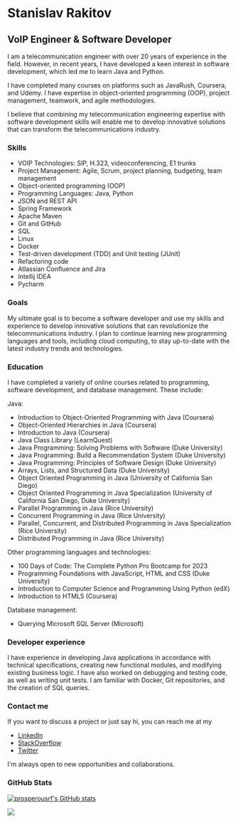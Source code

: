 Stanislav Rakitov
==================================
VoIP Engineer & Software Developer
----------------------------------

I am a telecommunication engineer with over 20 years of experience in the field. However, in recent years, I have developed a keen interest in software development, which led me to learn Java and Python. 

I have completed many courses on platforms such as JavaRush, Coursera, and Udemy. I have expertise in object-oriented programming (OOP), project management, teamwork, and agile methodologies.

I believe that combining my telecommunication engineering expertise with software development skills will enable me to develop innovative solutions that can transform the telecommunications industry.

### Skills

- VOIP Technologies: SIP, H.323, videoconferencing, E1 trunks
- Project Management: Agile, Scrum, project planning, budgeting, team management
- Object-oriented programming (OOP)
- Programming Languages: Java, Python
- JSON and REST API
- Spring Framework
- Apache Maven
- Git and GitHub
- SQL
- Linux
- Docker
- Test-driven development (TDD) and Unit testing (JUnit)
- Refactoring code
- Atlassian Confluence and Jira
- Intellij IDEA
- Pycharm


### Goals
My ultimate goal is to become a software developer and use my skills and experience to develop innovative solutions that can revolutionize the telecommunications industry. I plan to continue learning new programming languages and tools, including cloud computing, to stay up-to-date with the latest industry trends and technologies.


### Education

I have completed a variety of online courses related to programming, software development, and database management. These include:

Java:

- Introduction to Object-Oriented Programming with Java (Coursera)
- Object-Oriented Hierarchies in Java (Coursera)
- Introduction to Java (Coursera)
- Java Class Library (LearnQuest)
- Java Programming: Solving Problems with Software (Duke University)
- Java Programming: Build a Recommendation System (Duke University)
- Java Programming: Principles of Software Design (Duke University)
- Arrays, Lists, and Structured Data (Duke University)
- Object Oriented Programming in Java (University of California San Diego)
- Object Oriented Programming in Java Specialization (University of California San Diego, Duke University)
- Parallel Programming in Java (Rice University)
- Concurrent Programming in Java (Rice University)
- Parallel, Concurrent, and Distributed Programming in Java Specialization (Rice University)
- Distributed Programming in Java (Rice University)


Other programming languages and technologies:

- 100 Days of Code: The Complete Python Pro Bootcamp for 2023
- Programming Foundations with JavaScript, HTML and CSS (Duke University)
- Introduction to Computer Science and Programming Using Python (edX)
- Introduction to HTML5 (Coursera)


Database management:

- Querying Microsoft SQL Server (Microsoft)


### Developer experience
I have experience in developing Java applications in accordance with technical specifications, creating new functional modules, and modifying existing business logic. I have also worked on debugging and testing code, as well as writing unit tests. I am familiar with Docker, Git repositories, and the creation of SQL queries.


### Contact me
If you want to discuss a project or just say hi, you can reach me at my 
- <a href="https://www.linkedin.com/in/prosperousrf" target="_blank" rel="noreferrer">LinkedIn</a> 
- <a href="https://www.stackoverflow.com/users/5437076" target="_blank" rel="noreferrer">StackOverflow</a> 
- <a href="https://www.twitter.com/prosperousrf" target="_blank" rel="noreferrer">Twitter</a>

I'm always open to new opportunities and collaborations.

<!-- * ⚡  My Licenses & Certifications (Some of them):
	* [Java Core Specialization](https://coursera.org/share/c3b56e4d583788e78ba84d15c8bb567a)
	* [Java Programming and Software Engineering Fundamentals](https://coursera.org/share/2486975390834ee185ab0e14b336702b)
	* [Object Oriented Programming in Java Specialization](https://coursera.org/share/9f823f0e2305aaa4835cd438f32a72a1)
	* [Parallel, Concurrent, and Distributed Programming in Java Specialization](https://coursera.org/share/76ac23c0a90d66b3b4c76986b6271b60)
 -->
<!-- ### Skills


<p align="left">
<a href="https://www.oracle.com/java/" target="_blank" rel="noreferrer"><img src="https://raw.githubusercontent.com/danielcranney/readme-generator/main/public/icons/skills/java-colored.svg" width="36" height="36" alt="Java" /></a>
<a href="https://www.python.org/" target="_blank" rel="noreferrer"><img src="https://raw.githubusercontent.com/danielcranney/readme-generator/main/public/icons/skills/python-colored.svg" width="36" height="36" alt="Python" /></a>
<a href="https://developer.mozilla.org/en-US/docs/Web/JavaScript" target="_blank" rel="noreferrer"><img src="https://raw.githubusercontent.com/danielcranney/readme-generator/main/public/icons/skills/javascript-colored.svg" width="36" height="36" alt="JavaScript" /></a>
<a href="https://developer.mozilla.org/en-US/docs/Glossary/HTML5" target="_blank" rel="noreferrer"><img src="https://raw.githubusercontent.com/danielcranney/readme-generator/main/public/icons/skills/html5-colored.svg" width="36" height="36" alt="HTML5" /></a>
<a href="https://www.w3.org/TR/CSS/#css" target="_blank" rel="noreferrer"><img src="https://raw.githubusercontent.com/danielcranney/readme-generator/main/public/icons/skills/css3-colored.svg" width="36" height="36" alt="CSS3" /></a>
<a href="https://www.mysql.com/" target="_blank" rel="noreferrer"><img src="https://raw.githubusercontent.com/danielcranney/readme-generator/main/public/icons/skills/mysql-colored.svg" width="36" height="36" alt="MySQL" /></a>
</p>

 -->
<!-- ### Socials

<p align="left">
	<a href="https://www.linkedin.com/in/prosperousrf" target="_blank" rel="noreferrer"><img src="https://raw.githubusercontent.com/danielcranney/readme-generator/main/public/icons/socials/linkedin.svg" width="32" height="32" /></a> 
	<a href="https://www.stackoverflow.com/users/5437076" target="_blank" rel="noreferrer"><img src="https://raw.githubusercontent.com/danielcranney/readme-generator/main/public/icons/socials/stackoverflow.svg" width="32" height="32" /></a> 
	<a href="https://www.twitter.com/prosperousrf" target="_blank" rel="noreferrer"><img src="https://raw.githubusercontent.com/danielcranney/readme-generator/main/public/icons/socials/twitter.svg" width="32" height="32" /></a></p> -->
<!-- 
### Badges
 -->

### GitHub Stats

<a href="http://www.github.com/prosperousrf"><img src="https://github-readme-stats.vercel.app/api?username=prosperousrf&show_icons=true&hide=&count_private=true&title_color=10b981&text_color=ffffff&icon_color=facc15&bg_color=1c1917&hide_border=true&show_icons=true" alt="prosperousrf's GitHub stats" /></a>

<a href="http://www.github.com/prosperousrf"><img src="https://github-readme-streak-stats.herokuapp.com/?user=prosperousrf&stroke=ffffff&background=1c1917&ring=10b981&fire=10b981&currStreakNum=ffffff&currStreakLabel=10b981&sideNums=ffffff&sideLabels=ffffff&dates=ffffff&hide_border=true" /></a>


<!-- ### Support Me

<a href="https://www.buymeacoffee.com/prosperousrf"><img src="https://cdn.buymeacoffee.com/buttons/v2/default-yellow.png" width="200" /></a> -->
